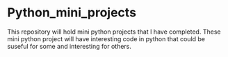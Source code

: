 # Python_mini_projects
This repository will hold mini python projects that I have completed.
These mini python project will have interesting code in python that could be suseful for some and interesting for others.
